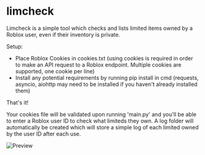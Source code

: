 # limcheck
Limcheck is a simple tool which checks and lists limited items owned by a Roblox user, even if their inventory is private.

Setup:
- Place Roblox Cookies in cookies.txt (using cookies is required in order to make an API request to a Roblox endpoint. Multiple cookies are supported, one cookie per line)
- Install any potential requirements by running pip install in cmd (requests, asyncio, aiohttp may need to be installed if you haven't already installed them)

That's it! 

Your cookies file will be validated upon running 'main.py' and you'll be able to enter a Roblox user ID to check what limiteds they own.
A log folder will automatically be created which will store a simple log of each limited owned by the user ID after each use.

![Preview](https://media.discordapp.net/attachments/886793587000475658/1220554935444439050/image.png?ex=660f5d5d&is=65fce85d&hm=f751260c2af2aceab55517d918efb2dd65ba8f0200c5567139d4aeca3a47be6b)
